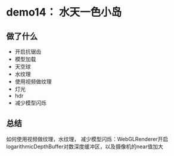 # demo14： 水天一色小岛


## 做了什么

- 开启抗锯齿
- 模型加载
- 天空球
- 水纹理
- 使用视频做纹理
- 灯光
- hdr
- 减少模型闪烁

## 总结
如何使用视频做纹理，水纹理，
减少模型闪烁：WebGLRenderer开启logarithmicDepthBuffer对数深度缓冲区，以及摄像机的near值加大


